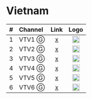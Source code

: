 <h1>Vietnam</h1>

| #   | Channel     | Link  | Logo |
|:---:|:------------|:-----:|:-----:
|1    | VTV1 Ⓖ     | [x]() | <img height="20" src="https://i.imgur.com/4l8aJ3w.png"/> |
|2    | VTV2 Ⓖ     | [x]() | <img height="20" src="https://i.imgur.com/1pxCQcq.png"/> |
|3    | VTV3 Ⓖ     | [x]() | <img height="20" src="https://i.imgur.com/vJheGqt.png"/> |
|4    | VTV4 Ⓖ     | [x]() | <img height="20" src="https://i.imgur.com/ri447j3.png"/> |
|5    | VTV5 Ⓖ     | [x]() | <img height="20" src="https://i.imgur.com/6pRiKTo.png"/> |
|6    | VTV6 Ⓖ     | [x]() | <img height="20" src="https://i.imgur.com/p8E74Lf.png"/> |

